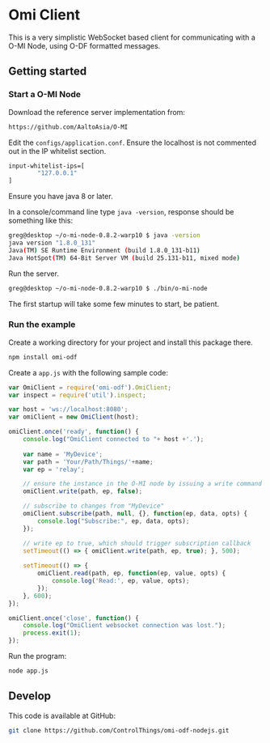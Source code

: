 # Omi Client

This is a very simplistic WebSocket based client for communicating with a O-MI Node, using O-DF formatted messages.

## Getting started

### Start a O-MI Node

Download the reference server implementation from:

```sh
https://github.com/AaltoAsia/O-MI
```

Edit the `configs/application.conf`. Ensure the localhost is not commented out in the IP whitelist section.

```sh
input-whitelist-ips=[	
        "127.0.0.1"
]
```

Ensure you have java 8 or later.

In a console/command line type `java -version`, response should be something like this:

```sh
greg@desktop ~/o-mi-node-0.8.2-warp10 $ java -version
java version "1.8.0_131"
Java(TM) SE Runtime Environment (build 1.8.0_131-b11)
Java HotSpot(TM) 64-Bit Server VM (build 25.131-b11, mixed mode)
```

Run the server.

```sh
greg@desktop ~/o-mi-node-0.8.2-warp10 $ ./bin/o-mi-node
```

The first startup will take some few minutes to start, be patient.

### Run the example

Create a working directory for your project and install this package there.

```sh
npm install omi-odf
```

Create a `app.js` with the following sample code:

```javascript
var OmiClient = require('omi-odf').OmiClient;
var inspect = require('util').inspect;

var host = 'ws://localhost:8080';
var omiClient = new OmiClient(host);

omiClient.once('ready', function() {
    console.log("OmiClient connected to "+ host +'.');
    
    var name = 'MyDevice';
    var path = 'Your/Path/Things/'+name;
    var ep = 'relay';

    // ensure the instance in the O-MI node by issuing a write command
    omiClient.write(path, ep, false);

    // subscribe to changes from "MyDevice"
    omiClient.subscribe(path, null, {}, function(ep, data, opts) {
        console.log("Subscribe:", ep, data, opts);
    });

    // write ep to true, which should trigger subscription callback
    setTimeout(() => { omiClient.write(path, ep, true); }, 500);
    
    setTimeout(() => {
        omiClient.read(path, ep, function(ep, value, opts) {
            console.log('Read:', ep, value, opts);
        });
    }, 600);
});

omiClient.once('close', function() {
    console.log("OmiClient websocket connection was lost.");
    process.exit(1);
});
```

Run the program:

```sh
node app.js
```


## Develop

This code is available at GitHub:

```sh
git clone https://github.com/ControlThings/omi-odf-nodejs.git
```



